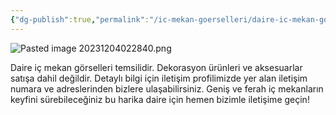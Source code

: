 ```yaml
---
{"dg-publish":true,"permalink":"/ic-mekan-goerselleri/daire-ic-mekan-goerselleri-temsilidir/"}
---
```




![Pasted image 20231204022840.png](/img/user/Resim%20Ar%C5%9Fivi/Pasted%20image%2020231204022840.png)


Daire iç mekan görselleri temsilidir. Dekorasyon ürünleri ve aksesuarlar satışa dahil değildir.
Detaylı bilgi için iletişim profilimizde yer alan iletişim numara ve adreslerinden bizlere ulaşabilirsiniz. 
Geniş ve ferah iç mekanların keyfini sürebileceğiniz bu harika daire için hemen bizimle iletişime geçin!